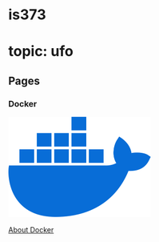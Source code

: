 # is373
# topic: ufo

## Pages

### Docker
<a href="default.asp">
  <img src="images/docker-logo.png" alt="About Docker" width="285" height="200">
</a>

[About Docker](about-docker.md)
